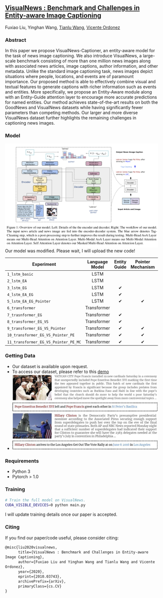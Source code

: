 ## [VisualNews : Benchmark and Challenges in Entity-aware Image Captioning](https://arxiv.org/abs/2010.03743)
Fuxiao Liu, Yinghan Wang, [Tianlu Wang](http://www.cs.virginia.edu/~tw8cb/), [Vicente Ordonez](https://www.vicenteordonez.com/)

### Abstract 
In this paper we propose VisualNews-Captioner, an entity-aware model for the task of news image captioning. We also introduce VisualNews, a large-scale benchmark consisting of more than one million news images along with associated news articles, image captions, author information, and other metadata. Unlike the standard image captioning task, news images depict situations where people, locations, and events are of paramount importance. Our proposed method is able to effectively combine visual and textual features to generate captions with richer information such as events and entities. More specifically, we propose an Entity-Aware module along with an Entity-Guide attention layer to encourage more accurate predictions for named entities. Our method achieves state-of-the-art results on both the GoodNews and VisualNews datasets while having significantly fewer parameters than competing methods. Our larger and more diverse VisualNews dataset further highlights the remaining challenges in captioning news images.



### Model
![VisualNews Model](./visual2.png)
Our model was modified. Please wait, I will upload the new code!

| Experiment                          | Language Model |    Entity Guide |Pointer Mechanism|Posiion Embedding| Visual selective|      Memory Cell|
| ----------------------------------- | :-------------:| :--------------:| :--------------:| :--------------:| :--------------:| :--------------:|
| `1_lstm_basic`                      |           LSTM |                 |                 |                 |                 |                 |
| `2_lstm_EA`                         |           LSTM |                 |                 |                 |                 |                 |                
| `3_lstm_EG`                         |           LSTM |               ✔ |                 |                 |                 |                 |                 
| `4_lstm_EA_EG`                      |           LSTM |               ✔ |                 |                 |                 |                 |              
| `5_lstm_EA_EG_Pointer`              |           LSTM |               ✔ |               ✔ |                 |                 |                 |          
| `6_transformer`                     |    Transformer |                 |                 |                 |                 |                 |             
| `7_trasnformer_EG`                  |    Transformer |               ✔ |                 |                 |                 |                 |
| `8_transformer_EG_VS`               |    Transformer |               ✔ |                 |                 |                ✔|                 |  
| `9_transformer_EG_VS_Pointer`       |    Transformer |               ✔ |               ✔ |                 |                ✔|                 | 
| `10_transformer_EG_VS_Pointer_PE`   |    Transformer |               ✔ |               ✔ |               ✔ |                ✔|                 | 
| `11_transformer_EG_VS_Pointer_PE_MC`|    Transformer |               ✔ |               ✔ |               ✔ |                ✔|                ✔| 



### Getting Data
- Our dataset is available upon request. 
- To access our dataset, please refer to this [demo](./VisualNews-Dataset.ipynb)
- ![Examples from our VisualNews dataset](./sample.jpg)

### Requirements
- Python 3
- Pytorch > 1.0

### Training
```sh
# Train the full model on VisualNews.
CUDA_VISIBLE_DEVICES=0 python main.py
```
I will update training details once our paper is accepted.

### Citing
If you find our paper/code useful, please consider citing:

```
@misc{liu2020visualnews,
      title={VisualNews : Benchmark and Challenges in Entity-aware Image Captioning}, 
      author={Fuxiao Liu and Yinghan Wang and Tianlu Wang and Vicente Ordonez},
      year={2020},
      eprint={2010.03743},
      archivePrefix={arXiv},
      primaryClass={cs.CV}
}
```
